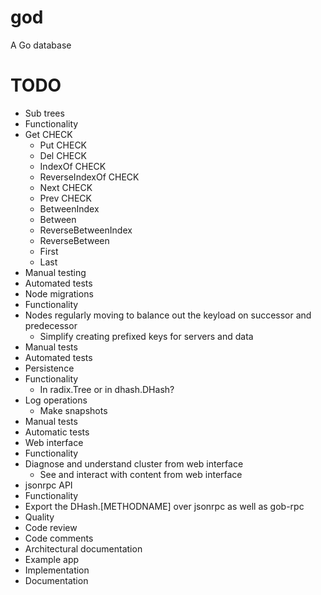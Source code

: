 god
===

A Go database

# TODO

* Sub trees
 * Functionality
  * Get CHECK
	* Put CHECK
	* Del CHECK
	* IndexOf CHECK
	* ReverseIndexOf CHECK
	* Next CHECK
	* Prev CHECK
	* BetweenIndex
	* Between
	* ReverseBetweenIndex
	* ReverseBetween
	* First
	* Last
 * Manual testing
 * Automated tests
* Node migrations
 * Functionality
  * Nodes regularly moving to balance out the keyload on successor and predecessor
	* Simplify creating prefixed keys for servers and data
 * Manual tests
 * Automated tests
* Persistence
 * Functionality
	* In radix.Tree or in dhash.DHash?
  * Log operations
	* Make snapshots
 * Manual tests
 * Automatic tests
* Web interface
 * Functionality
  * Diagnose and understand cluster from web interface
	* See and interact with content from web interface
* jsonrpc API
 * Functionality
  * Export the DHash.[METHODNAME] over jsonrpc as well as gob-rpc
* Quality
 * Code review
 * Code comments
 * Architectural documentation
* Example app
 * Implementation
 * Documentation

